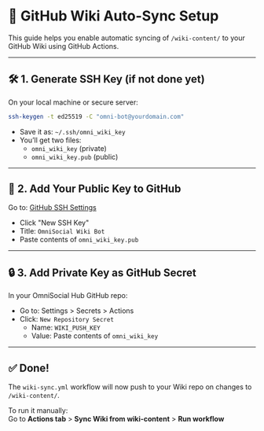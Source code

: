 # 🔐 GitHub Wiki Auto-Sync Setup

This guide helps you enable automatic syncing of `/wiki-content/` to your GitHub Wiki using GitHub Actions.

---

## 🛠️ 1. Generate SSH Key (if not done yet)

On your local machine or secure server:

```bash
ssh-keygen -t ed25519 -C "omni-bot@yourdomain.com"
```

- Save it as: `~/.ssh/omni_wiki_key`
- You’ll get two files:
  - `omni_wiki_key` (private)
  - `omni_wiki_key.pub` (public)

---

## 🔐 2. Add Your Public Key to GitHub

Go to: [GitHub SSH Settings](https://github.com/settings/keys)

- Click "New SSH Key"
- Title: `OmniSocial Wiki Bot`
- Paste contents of `omni_wiki_key.pub`

---

## 🔒 3. Add Private Key as GitHub Secret

In your OmniSocial Hub GitHub repo:

- Go to: Settings > Secrets > Actions
- Click: `New Repository Secret`
  - Name: `WIKI_PUSH_KEY`
  - Value: Paste contents of `omni_wiki_key`

---

## ✅ Done!

The `wiki-sync.yml` workflow will now push to your Wiki repo on changes to `/wiki-content/`.

To run it manually:  
Go to **Actions tab** > **Sync Wiki from wiki-content** > **Run workflow**

